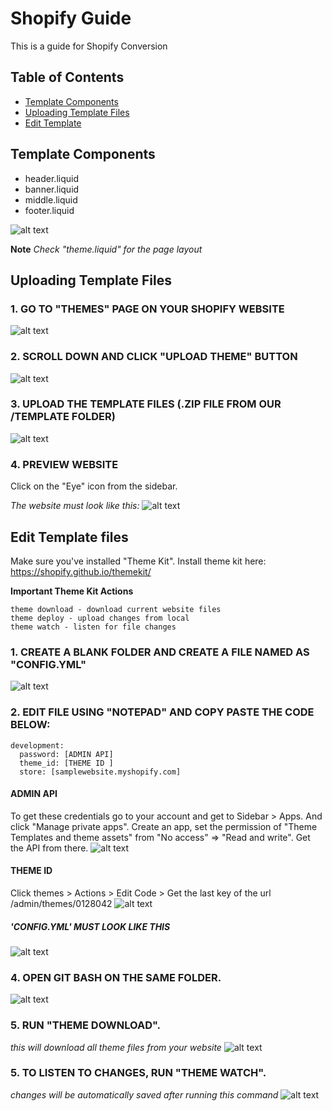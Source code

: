 # Shopify Guide
This is a guide for Shopify Conversion

## Table of Contents

- [Template Components](#edit-template-files)
- [Uploading Template Files](#uploading-template-files)
- [Edit Template](#edit-template-files)

## Template Components

- header.liquid
- banner.liquid
- middle.liquid
- footer.liquid

![alt text](https://github.com/prospkarl/shopifytemplate/blob/master/images/sections.png?raw=true)

**Note** _Check "theme.liquid" for the page layout_

## Uploading Template Files

### 1. GO TO "THEMES" PAGE ON YOUR SHOPIFY WEBSITE
![alt text](https://github.com/prospkarl/shopifytemplate/blob/master/images/themes_page.png?raw=true)

### 2. SCROLL DOWN AND CLICK "UPLOAD THEME" BUTTON
![alt text](https://github.com/prospkarl/shopifytemplate/blob/master/images/upload_btn.png?raw=true)

### 3. UPLOAD THE TEMPLATE FILES (.ZIP FILE FROM OUR /TEMPLATE FOLDER)
![alt text](https://github.com/prospkarl/shopifytemplate/blob/master/images/upload_template.png?raw=true)

### 4. PREVIEW WEBSITE
Click on the "Eye" icon from the sidebar.

_The website must look like this:_
![alt text](https://github.com/prospkarl/shopifytemplate/blob/master/images/done_upload.png?raw=true)

## Edit Template files

Make sure you've installed "Theme Kit". Install theme kit here: https://shopify.github.io/themekit/

**Important Theme Kit Actions**
```
theme download - download current website files
theme deploy - upload changes from local
theme watch - listen for file changes
```

### 1. CREATE A BLANK FOLDER AND CREATE A FILE NAMED AS "CONFIG.YML"
![alt text](https://github.com/prospkarl/shopifytemplate/blob/master/images/createconfig.PNG?raw=true)

### 2. EDIT FILE USING "NOTEPAD" AND COPY PASTE THE CODE BELOW:

```
development:
  password: [ADMIN API]
  theme_id: [THEME ID ]
  store: [samplewebsite.myshopify.com]
```

#### ADMIN API
To get these credentials go to your account and get to Sidebar > Apps. And click "Manage private apps". Create an app, set the permission of "Theme Templates and theme assets" from "No access" => "Read and write". Get the API from there.
![alt text](https://github.com/prospkarl/shopifytemplate/blob/master/images/adminapi.png?raw=true)

#### THEME ID
Click themes > Actions > Edit Code > Get the last key of the url /admin/themes/0128042
![alt text](https://github.com/prospkarl/shopifytemplate/blob/master/images/theme_id.png?raw=true)

##### _'CONFIG.YML'_ MUST LOOK LIKE THIS
![alt text](https://github.com/prospkarl/shopifytemplate/blob/master/images/configuration.png?raw=true)

### 4. OPEN GIT BASH ON THE SAME FOLDER.
![alt text](https://github.com/prospkarl/shopifytemplate/blob/master/images/gitbash.png?raw=true)

### 5. RUN "THEME DOWNLOAD".
_this will download all theme files from your website_
![alt text](https://github.com/prospkarl/shopifytemplate/blob/master/images/themedownload.png?raw=true)

### 5. TO LISTEN TO CHANGES, RUN "THEME WATCH".
_changes will be automatically saved after running this command_
![alt text](https://github.com/prospkarl/shopifytemplate/blob/master/images/themewatch.png?raw=true)
